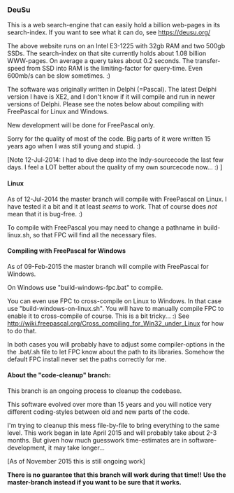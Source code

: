 ### DeuSu

This is a web search-engine that can easily hold a billion web-pages
in its search-index. If you want to see what it can do, see
https://deusu.org/

The above website runs on an Intel E3-1225 with 32gb RAM and two 500gb SSDs.
The search-index on that site currently holds about 1.08 billion WWW-pages.
On average a query takes about 0.2 seconds. The transfer-speed from SSD into
RAM is the limiting-factor for query-time. Even 600mb/s can be slow sometimes. :)

The software was originally written in Delphi (=Pascal). The latest Delphi
version I have is XE2, and I don't know if it will compile and run in newer
versions of Delphi. Please see the notes below about compiling with FreePascal
for Linux and Windows.

New development will be done for FreePascal only.

Sorry for the quality of most of the code. Big parts of it were written
15 years ago when I was still young and stupid. :)

[Note 12-Jul-2014: I had to dive deep into the Indy-sourcecode the last few days.
I feel a LOT better about the quality of my own sourcecode now... :) ]

#### Linux

As of 12-Jul-2014 the master branch will compile with FreePascal on Linux.
I have tested it a bit and it at least *seems* to work. That of course does
*not* mean that it is bug-free. :)

To compile with FreePascal you may need to change a pathname in build-linux.sh,
so that FPC will find all the necessary files.

#### Compiling with FreePascal for Windows

As of 09-Feb-2015 the master branch will compile with FreePascal for Windows.

On Windows use "build-windows-fpc.bat" to compile.

You can even use FPC to cross-compile on Linux to Windows. In that case use
"build-windows-on-linux.sh". You will have to manually compile FPC to enable
it to cross-compile of course. This is a bit tricky... :)
See http://wiki.freepascal.org/Cross_compiling_for_Win32_under_Linux
for how to do that.

In both cases you will probably have to adjust some compiler-options
in the the .bat/.sh file to let FPC know about the path to its libraries.
Somehow the default FPC install never set the paths correctly for me.

#### About the "code-cleanup" branch:

This branch is an ongoing process to cleanup the codebase.

This software evolved over more than 15 years and you will notice very
different coding-styles between old and new parts of the code.

I'm trying to cleanup this mess file-by-file to bring everything to
the same level. This work began in late April 2015 and will probably
take about 2-3 months. But given how much guesswork time-estimates are
in software-development, it may take longer...

[As of November 2015 this is still ongoing work]

**There is no guarantee that this branch will work during that time!!**
**Use the master-branch instead if you want to be sure that it works.**


